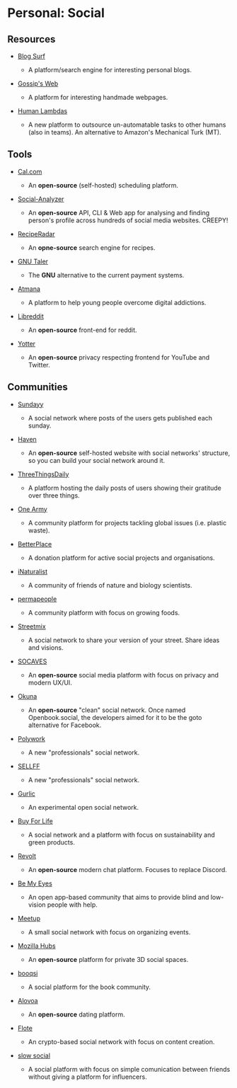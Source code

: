# Personal: Social

## Resources

* [Blog Surf](https://blogsurf.io)
  
   * A platform/search engine for interesting personal blogs.

* [Gossip's Web](https://gossipsweb.net)
  
   * A platform for interesting handmade webpages.

* [Human Lambdas](https://www.humanlambdas.com)
  
   * A new platform to outsource un-automatable tasks to other humans (also in teams). An alternative to Amazon's Mechanical Turk (MT).

## Tools

* [Cal.com](https://github.com/calcom/cal.com)
  
   * An **open-source** (self-hosted) scheduling platform.

* [Social-Analyzer](https://github.com/qeeqbox/social-analyzer)
  
   * An **open-source** API, CLI & Web app for analysing and finding person's profile across hundreds of social media websites. CREEPY!

* [RecipeRadar](https://www.reciperadar.com)
  
   * An **opne-source** search engine for recipes.

* [GNU Taler](https://taler.net)
  
   * The **GNU** alternative to the current payment systems.

* [Atmana](https://atmana.org)
  
   * A platform to help young people overcome digital addictions.

* [Libreddit](https://github.com/spikecodes/libreddit)
  
   * An **open-source** front-end for reddit.

* [Yotter](https://github.com/ytorg/Yotter)
  
   * An **open-source** privacy respecting frontend for YouTube and Twitter.

## Communities

* [Sundayy](https://www.sundayy.app)
  
   * A social network where posts of the users gets published each sunday.

* [Haven](https://havenweb.org)
  
   * An **open-source** self-hosted website with social networks' structure, so you can build your social network around it.

* [ThreeThingsDaily](https://threethingsdaily.xyz)
  
   * A platform hosting the daily posts of users showing their gratitude over three things.

* [One Army](https://www.onearmy.earth)
  
   - A community platform for projects tackling global issues (i.e. plastic waste).

* [BetterPlace](https://www.betterplace.org)
  
   * A donation platform for active social projects and organisations.

* [iNaturalist](https://www.inaturalist.org)
  
   * A community of friends of nature and biology scientists.

* [permapeople](https://permapeople.org)
  
   * A community platform with focus on growing foods.

* [Streetmix](https://streetmix.net)
  
   - A social network to share your version of your street. Share ideas and visions.
- [SOCAVES](https://github.com/Trigove/socaves)
  
   - An **open-source** social media platform with focus on privacy and modern UX/UI.

- [Okuna](https://github.com/OkunaOrg)
  
   - An **open-source** "clean" social network. Once named Openbook.social, the developers aimed for it to be the goto alternative for Facebook.

- [Polywork](https://www.polywork.com)
  
   - A new "professionals" social network.

- [SELLFF](https://sellff.com)
  
   - A new "professionals" social network.

- [Gurlic](https://gurlic.com)
  
   - An experimental open social network.

- [Buy For Life](https://www.buyforlife.com)
  
   - A social network and a platform with focus on sustainability and green products.

- [Revolt](https://github.com/revoltchat)
  
   - An **open-source** modern chat platform. Focuses to replace Discord.

- [Be My Eyes](https://www.bemyeyes.com)
  
   - An open app-based community that aims to provide blind and low-vision people with help.

- [Meetup](https://www.meetup.com)
  
   - A small social network with focus on organizing events.

- [Mozilla Hubs](https://hubs.mozilla.com)
  
   - An **open-source** platform for private 3D social spaces.

- [booqsi](https://www.booqsi.com)
  
   - A social platform for the book community.

- [Alovoa](https://github.com/Alovoa)
  
   - An **open-source** dating platform.

- [Flote](https://flote.biz)
  
   - An crypto-based social network with focus on content creation.

- [slow social](https://slowsocial.us)
  
   - A social platform with focus on simple comunication between friends without giving a platform for influencers.
